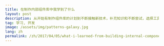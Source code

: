 ```yaml
---
title: 在制作内部组件库中我学到了什么
layout: post
description: 从开始有制作组件库的计划到不断接触新技术，补充知识和不断尝试，选择工具并且做第一版最后的决策
tag: 学习, 开发
image: /assets/img/patterns-galaxy.jpg
lang: zh
permalink: /zh/2017/04/05/what-i-learned-from-building-internal-components-library/
---
```

